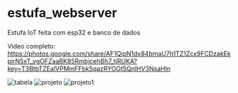 # estufa_webserver
Estufa IoT feita com esp32 e banco de dados

Video completo:
https://photos.google.com/share/AF1QipN1dx84bmaU7h1TZ1Zcx9FCDzakEkpirN5xT_vgOFZaaBK85RmbjcehBh7_tjRUKA?key=T3BtbTZEalVPMmFFbk5qazRYOGt5QnlHV3NsaHln

![tabela](https://user-images.githubusercontent.com/99426704/200837450-2f56489f-1822-46f5-a4fc-9cac447c2f15.png)
![projeto](https://user-images.githubusercontent.com/99426704/200837452-1526d89e-dd8d-4097-bf50-3922f3ab3e19.png)
![projeto1](https://user-images.githubusercontent.com/99426704/200837441-ab080983-2438-42f7-8062-aabc460b2be1.jpeg)
